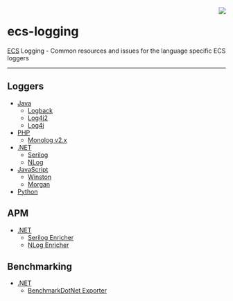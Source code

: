 <img align="right" width="auto" height="auto" src="https://www.elastic.co/static-res/images/elastic-logo-200.png"/>

# ecs-logging

[ECS](https://www.elastic.co/guide/en/ecs/current/index.html) Logging - Common resources and issues for the language specific ECS loggers

---

## Loggers
* [Java](https://github.com/elastic/ecs-logging-java)
  * [Logback](https://github.com/elastic/ecs-logging-java/blob/master/logback-ecs-encoder/README.md)
  * [Log4j2](https://github.com/elastic/ecs-logging-java/blob/master/log4j2-ecs-layout/README.md)
  * [Log4j](https://github.com/elastic/ecs-logging-java/blob/master/log4j-ecs-layout/README.md)
* [PHP](https://github.com/elastic/ecs-logging-php)
  * [Monolog v2.x](https://github.com/elastic/ecs-logging-php/blob/master/docs/Monolog_v2.md)
* [.NET](https://github.com/elastic/ecs-dotnet)
  * [Serilog](https://github.com/elastic/ecs-dotnet/tree/master/src/Elastic.CommonSchema.Serilog)
  * [NLog](https://github.com/elastic/ecs-dotnet/tree/master/src/Elastic.CommonSchema.NLog)
* [JavaScript](https://github.com/elastic/ecs-logging-js)
  * [Winston](https://github.com/elastic/ecs-logging-js/tree/master/loggers/winston)
  * [Morgan](https://github.com/elastic/ecs-logging-js/tree/master/loggers/morgan)
* [Python](https://github.com/elastic/ecs-logging-python)

## APM

* [.NET](https://github.com/elastic/ecs-dotnet)
  * [Serilog Enricher](https://github.com/elastic/ecs-dotnet/tree/master/src/Elastic.Apm.SerilogEnricher)
  * [NLog Enricher](https://github.com/elastic/ecs-dotnet/tree/master/src/Elastic.Apm.NLog)
  
## Benchmarking

* [.NET](https://github.com/elastic/ecs-dotnet)
  * [BenchmarkDotNet Exporter](https://github.com/elastic/ecs-dotnet/tree/master/src/Elastic.CommonSchema.BenchmarkDotNetExporter)
